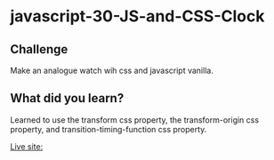 # javascript-30-JS-and-CSS-Clock
## Challenge
Make an analogue watch wih css and javascript vanilla.

## What did you learn?
Learned to use the transform css property, the transform-origin css property, and transition-timing-function css property.

[Live site: ](https://activus-d.github.io/javascript-30-JS-and-CSS-Clock/)
